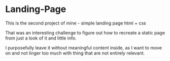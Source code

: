 # Landing-Page
This is the second project of mine - simple landing page html + css 

That was an interesting challenge to figure out how to recreate a static page from just a look of it and little info.

I purposefully leave it without meaningful content inside, as I want to move on and not linger too much with thing that are not entirely relevant.